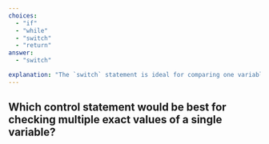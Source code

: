 ```yaml
---
choices:
  - "if"
  - "while"
  - "switch"
  - "return"
answer:
  - "switch"

explanation: "The `switch` statement is ideal for comparing one variable to multiple constant values."
---
```


## Which control statement would be best for checking multiple exact values of a single variable?
